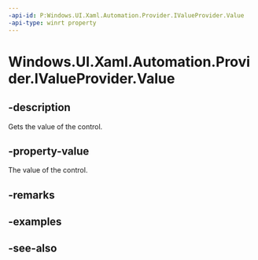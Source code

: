 ```yaml
---
-api-id: P:Windows.UI.Xaml.Automation.Provider.IValueProvider.Value
-api-type: winrt property
---
```


<!-- Property syntax
public string Value { get; }
-->

# Windows.UI.Xaml.Automation.Provider.IValueProvider.Value

## -description
Gets the value of the control.



## -property-value
The value of the control.

## -remarks

## -examples

## -see-also

